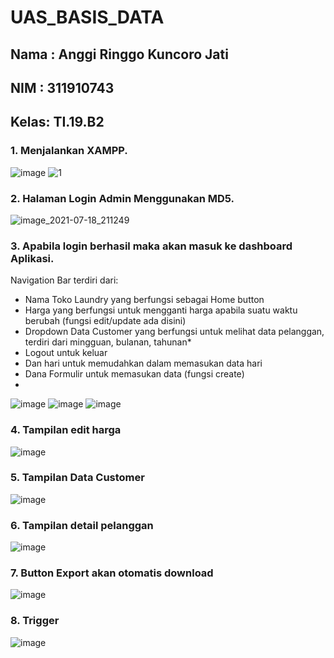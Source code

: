 # UAS_BASIS_DATA
## Nama : Anggi Ringgo Kuncoro Jati
## NIM  : 311910743
## Kelas: TI.19.B2

### 1. Menjalankan XAMPP.
![image](https://user-images.githubusercontent.com/81921974/126070632-f7b6e78b-816d-4136-97df-4fbf325c6c52.png)
![1](https://user-images.githubusercontent.com/81921974/126070464-2995c418-c9f5-4083-ad64-8aeabebc7e5a.PNG)

### 2. Halaman Login Admin Menggunakan MD5.
![image_2021-07-18_211249](https://user-images.githubusercontent.com/81921974/126070527-213212d1-67c7-4e1c-a544-d319c1f2ade7.png)

### 3. Apabila login berhasil maka akan masuk ke dashboard Aplikasi.
 Navigation Bar terdiri dari:
 * Nama Toko Laundry yang berfungsi sebagai Home button
 * Harga yang berfungsi untuk mengganti harga apabila suatu waktu berubah (fungsi edit/update ada disini)
 * Dropdown Data Customer yang berfungsi untuk melihat data pelanggan, terdiri dari mingguan, bulanan, tahunan*
 * Logout untuk keluar
 * Dan hari untuk memudahkan dalam memasukan data hari
 * Dana Formulir untuk memasukan data (fungsi create)
 * 
![image](https://user-images.githubusercontent.com/81921974/126070578-24c757a6-6799-4c8b-a870-b56b7b96f9e1.png)
![image](https://user-images.githubusercontent.com/81921974/126070923-d6d3abfb-36ab-4c96-af97-6172771f55a2.png)
![image](https://user-images.githubusercontent.com/81921974/126071567-d97efee5-158c-47be-9800-ba82cfe4d2bd.png)


### 4. Tampilan edit harga
![image](https://user-images.githubusercontent.com/81921974/126070997-d9f5a8af-2933-4b49-91fe-6b498f190172.png)

### 5. Tampilan Data Customer
![image](https://user-images.githubusercontent.com/81921974/126070971-586c3dfa-9767-46a8-a934-534d4fecc702.png)

### 6. Tampilan detail pelanggan
![image](https://user-images.githubusercontent.com/81921974/126071030-ee874845-c866-46b1-ac96-10c20b6f74ff.png)

### 7. Button Export akan otomatis download
![image](https://user-images.githubusercontent.com/81921974/126071129-43e16206-43ee-4da4-a92c-7a1c604016e9.png)

### 8. Trigger
![image](https://user-images.githubusercontent.com/81921974/126072433-ecc83d42-fa17-4b72-b3dc-034c2499bfed.png)

